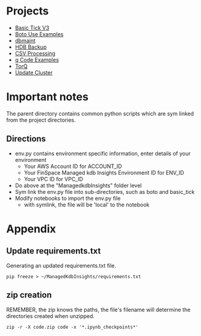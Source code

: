 # Projects
- [Basic Tick V3](basic_tick_V3)  
- [Boto Use Examples](boto)  
- [dbmaint](dbmaint)  
- [HDB Backup](hdb_backup)  
- [CSV Processing](processing_data)  
- [q Code Examples](q)  
- [TorQ](torq)  
- [Update Cluster](update_cluster)  

# Important notes

The parent directory contains common python scripts which are sym linked from the project directories. 

## Directions
- env.py contains environment specific information, enter details of your environment
  - Your AWS Account ID for ACCOUNT_ID
  - Your FinSpace Managed kdb Insights Environment ID for ENV_ID
  - Your VPC ID for VPC_ID
- Do above at the "ManagedkdbInsights" folder level
- Sym link the env.py file into sub-directories, such as boto and basic_tick
- Modify notebooks to import the env.py file
  - with symlink, the file will be 'local' to the notebook

# Appendix

## Update requirements.txt
Generating an updated requirements.txt file.

```
pip freeze > ~/ManagedKdbInsights/requirements.txt
```

## zip creation
REMEMBER, the zip knows the paths, the file's filename will determine the directories created when unzipped.

```
zip -r -X code.zip code -x '*.ipynb_checkpoints*'
```
